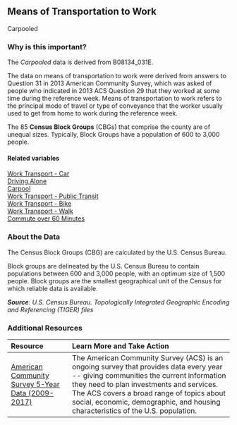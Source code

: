 ﻿## Means of Transportation to Work
Carpooled

### Why is this important?
The *Carpooled* data is derived from B08134_031E. 

The data on means of transportation to work were derived from answers to Question 31 in 2013 American Community Survey, which was asked of people who indicated in 2013 ACS Question 29 that they worked at some time during the reference week. Means of transportation to work refers to the principal mode of travel or type of conveyance that the worker usually used to get from home to work during the reference week.

The 85 **Census Block Groups** (CBGs) that comprise the county are of unequal sizes. Typically, Block Groups have a population of 600 to 3,000 people.

#### Related variables
<a href="javascript:void(0)" onclick="model.metricId = 'm54'">Work Transport - Car</a>  
<a href="javascript:void(0)" onclick="model.metricId = 'm55'">Driving Alone</a>  
<a href="javascript:void(0)" onclick="model.metricId = 'm56'">Carpool</a>  
<a href="javascript:void(0)" onclick="model.metricId = 'm57'">Work Transport - Public Transit</a>  
<a href="javascript:void(0)" onclick="model.metricId = 'm58'">Work Transport - Bike</a>  
<a href="javascript:void(0)" onclick="model.metricId = 'm59'">Work Transport - Walk</a>  
<a href="javascript:void(0)" onclick="model.metricId = 'm62'">Commute over 60 Minutes</a>  

### About the Data
The Census Block Groups (CBG) are calculated by the U.S. Census Bureau.

Block groups are delineated by the U.S. Census Bureau to contain populations between 600 and 3,000 people, with an optimum size of 1,500 people. Block groups are the smallest geographical unit of the Census for which reliable data is available.

_**Source**: U.S. Census Bureau. Topologically Integrated Geographic Encoding and Referencing (TIGER) files_

### Additional Resources
|Resource | Learn More and Take Action | 
|:--- | :--- |
|[American Community Survey 5-Year Data (2009-2017)](https://www.census.gov/data/developers/data-sets/acs-5year.html)| The American Community Survey (ACS) is an ongoing survey that provides data every year -- giving communities the current information they need to plan investments and services. The ACS covers a broad range of topics about social, economic, demographic, and housing characteristics of the U.S. population.
